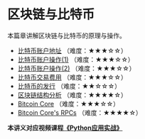 # 区块链与比特币

本篇章讲解区块链与比特币的原理与操作。

- [比特币账户地址](1.比特币账户地址.md) （难度：★★★☆☆）
- [比特币账户操作(1)](2.比特币账户操作(1).md) （难度：★★★☆☆）
- [比特币账户操作(2)](3.比特币账户操作(2).md) （难度：★★★☆☆）
- [比特币交易费用](4.比特币交易费用.md) （难度：★★★☆☆）
- [比特币的发行](5.比特币的发行.md) （难度：★★☆☆☆）
- [区块链结构分析](6.区块链结构分析.md) （难度：★★★★☆）
- [Bitcoin Core](7.BitcoinCore.md) （难度：★★★☆☆）
- [Bitcoin Core's RPCs](8.BitcoinCoresRPCs.md) （难度：★★★★☆）



**本讲义对应视频课程[《Python应用实战》](https://study.163.com/course/courseMain.htm?courseId=1209533804&share=2&shareId=400000000624093)**
